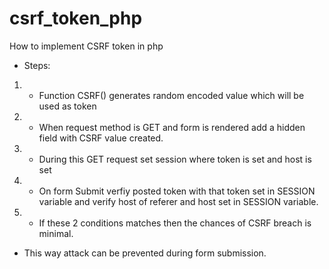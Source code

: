 # csrf_token_php
How to implement CSRF token in php

+ Steps:
1. + Function CSRF() generates random encoded value which will be used as token
2. + When request method is GET and form is rendered add a hidden field with CSRF value created.
3. + During this GET request set session where token is set and host is set
4. + On form Submit verfiy posted token with that token set in SESSION variable and verify host of referer and host set in SESSION variable.
5. + If these 2 conditions matches then the chances of CSRF breach is minimal.

+ This way attack can be prevented during form submission.
